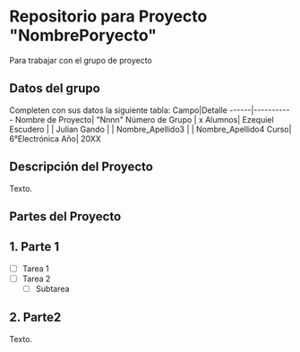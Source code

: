 # Repositorio para Proyecto "NombrePoryecto"
Para trabajar con el grupo de proyecto
## Datos del grupo
Completen con sus datos la siguiente tabla:
Campo|Detalle
------|-----------
Nombre de Proyecto| "Nnnn"
Número de Grupo | x
Alumnos| Ezequiel Escudero 
|  | Julian Gando
|  | Nombre_Apellido3
|  | Nombre_Apellido4
Curso| 6°Electrónica
Año| 20XX

## Descripción del Proyecto
Texto.

## Partes del Proyecto

## 1. Parte 1
- [ ] Tarea 1
- [ ] Tarea 2
  - [ ] Subtarea

## 2. Parte2
Texto.
